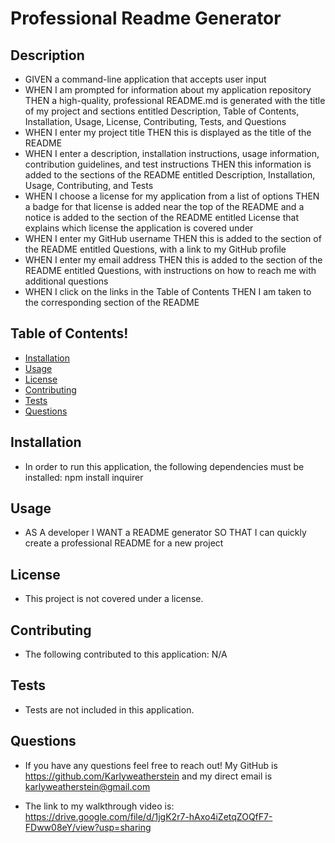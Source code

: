 # Professional Readme Generator

## Description

- GIVEN a command-line application that accepts user input
- WHEN I am prompted for information about my application repository
  THEN a high-quality, professional README.md is generated with the title of my project and sections entitled Description, Table of Contents, Installation, Usage, License, Contributing, Tests, and Questions
- WHEN I enter my project title
  THEN this is displayed as the title of the README
- WHEN I enter a description, installation instructions, usage information, contribution guidelines, and test instructions
  THEN this information is added to the sections of the README entitled Description, Installation, Usage, Contributing, and Tests
- WHEN I choose a license for my application from a list of options
  THEN a badge for that license is added near the top of the README and a notice is added to the section of the README entitled License that explains which license the application is covered under
- WHEN I enter my GitHub username
  THEN this is added to the section of the README entitled Questions, with a link to my GitHub profile
- WHEN I enter my email address
  THEN this is added to the section of the README entitled Questions, with instructions on how to reach me with additional questions
- WHEN I click on the links in the Table of Contents
  THEN I am taken to the corresponding section of the README

## Table of Contents!

- [Installation](#installation)
- [Usage](#usage)
- [License](#license)
- [Contributing](#contributing)
- [Tests](#tests)
- [Questions](#questions)

## Installation

- In order to run this application, the following dependencies must be installed: npm install inquirer

## Usage

- AS A developer
  I WANT a README generator
  SO THAT I can quickly create a professional README for a new project

## License

- This project is not covered under a license.

## Contributing

- The following contributed to this application: N/A

## Tests

- Tests are not included in this application.

## Questions

- If you have any questions feel free to reach out! My GitHub is https://github.com/Karlyweatherstein and my direct email is karlyweatherstein@gmail.com

- The link to my walkthrough video is: https://drive.google.com/file/d/1jgK2r7-hAxo4iZetqZOQfF7-FDww08eY/view?usp=sharing
